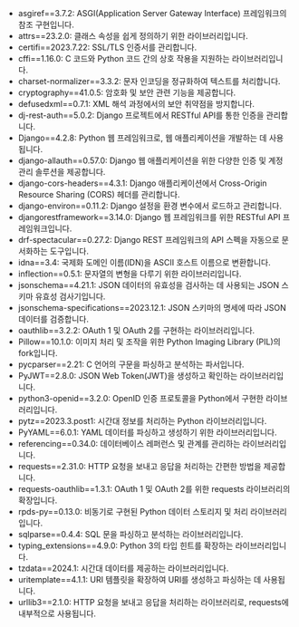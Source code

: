 - asgiref==3.7.2: ASGI(Application Server Gateway Interface) 프레임워크의 참조 구현입니다.
- attrs==23.2.0: 클래스 속성을 쉽게 정의하기 위한 라이브러리입니다.
- certifi==2023.7.22: SSL/TLS 인증서를 관리합니다.
- cffi==1.16.0: C 코드와 Python 코드 간의 상호 작용을 지원하는 라이브러리입니다.
- charset-normalizer==3.3.2: 문자 인코딩을 정규화하여 텍스트를 처리합니다.
- cryptography==41.0.5: 암호화 및 보안 관련 기능을 제공합니다.
- defusedxml==0.7.1: XML 해석 과정에서의 보안 취약점을 방지합니다.
- dj-rest-auth==5.0.2: Django 프로젝트에서 RESTful API를 통한 인증을 관리합니다.
- Django==4.2.8: Python 웹 프레임워크로, 웹 애플리케이션을 개발하는 데 사용됩니다.
- django-allauth==0.57.0: Django 웹 애플리케이션을 위한 다양한 인증 및 계정 관리 솔루션을 제공합니다.
- django-cors-headers==4.3.1: Django 애플리케이션에서 Cross-Origin Resource Sharing (CORS) 헤더를 관리합니다.
- django-environ==0.11.2: Django 설정을 환경 변수에서 로드하고 관리합니다.
- djangorestframework==3.14.0: Django 웹 프레임워크를 위한 RESTful API 프레임워크입니다.
- drf-spectacular==0.27.2: Django REST 프레임워크의 API 스펙을 자동으로 문서화하는 도구입니다.
- idna==3.4: 국제화 도메인 이름(IDN)을 ASCII 호스트 이름으로 변환합니다.
- inflection==0.5.1: 문자열의 변형을 다루기 위한 라이브러리입니다.
- jsonschema==4.21.1: JSON 데이터의 유효성을 검사하는 데 사용되는 JSON 스키마 유효성 검사기입니다.
- jsonschema-specifications==2023.12.1: JSON 스키마의 명세에 따라 JSON 데이터를 검증합니다.
- oauthlib==3.2.2: OAuth 1 및 OAuth 2를 구현하는 라이브러리입니다.
- Pillow==10.1.0: 이미지 처리 및 조작을 위한 Python Imaging Library (PIL)의 fork입니다.
- pycparser==2.21: C 언어의 구문을 파싱하고 분석하는 파서입니다.
- PyJWT==2.8.0: JSON Web Token(JWT)을 생성하고 확인하는 라이브러리입니다.
- python3-openid==3.2.0: OpenID 인증 프로토콜을 Python에서 구현한 라이브러리입니다.
- pytz==2023.3.post1: 시간대 정보를 처리하는 Python 라이브러리입니다.
- PyYAML==6.0.1: YAML 데이터를 파싱하고 생성하기 위한 라이브러리입니다.
- referencing==0.34.0: 데이터베이스 레퍼런스 및 관계를 관리하는 라이브러리입니다.
- requests==2.31.0: HTTP 요청을 보내고 응답을 처리하는 간편한 방법을 제공합니다.
- requests-oauthlib==1.3.1: OAuth 1 및 OAuth 2를 위한 requests 라이브러리의 확장입니다.
- rpds-py==0.13.0: 비동기로 구현된 Python 데이터 스토리지 및 처리 라이브러리입니다.
- sqlparse==0.4.4: SQL 문을 파싱하고 분석하는 라이브러리입니다.
- typing_extensions==4.9.0: Python 3의 타입 힌트를 확장하는 라이브러리입니다.
- tzdata==2024.1: 시간대 데이터를 제공하는 라이브러리입니다.
- uritemplate==4.1.1: URI 템플릿을 확장하여 URI를 생성하고 파싱하는 데 사용됩니다.
- urllib3==2.1.0: HTTP 요청을 보내고 응답을 처리하는 라이브러리로, requests에 내부적으로 사용됩니다.
